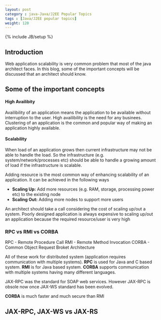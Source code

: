```yaml
---
layout: post
category : java-Java/J2EE Popular Topics
tags : [Java/J2EE popular topics]
weight: 120
---
```


{% include JB/setup %}

## Introduction

Web application scalability is very common problem that most of the java architect faces. In this blog, some of the important concepts will be discussed that an architect should know.

## Some of the important concepts

#### High Availibity

Availibility of an application means the application to be available without interruption to the user. High availibility is the need for any businees. Clustering of an application is the common and popular way of making an application highly available.

#### Scalability

When load of an application grows then current infrastructure may not be able to handle the load. So the infrastructure (e.g. system/network/processes etc) should be able to handle a growing amount of load if the infrastructure is scalable.   

Adding resource is the most common way of enhancing scalability of an application. It can be achieved in the following ways


* **Scaling Up:** Add more resources (e.g. RAM, storage, processing power etc) to the existing node
* **Scaling Out:** Adding more nodes to support more users

An architect should take a call considering the cost of scaling up/out a system. Poorly designed application is always expensive to scaling up/out an application because the required resource/user is very high

### RPC vs RMI vs CORBA

RPC - Remote Procedure Call
RMI - Remote Method Invocation
CORBA - Common Object Request Broket Architecture

All of these work for distributed system (application requires communication with multiple systems). **RPC** is used for Java and C based system. **RMI** is for Java based system. **CORBA** supports communication with multiple systems having many different languages.

JAX-RPC was the standard for SOAP web services. However JAX-RPC is obsole now once JAX-WS standard has been evolved.

**CORBA** is much faster and much secure than RMI


## JAX-RPC, JAX-WS vs JAX-RS
